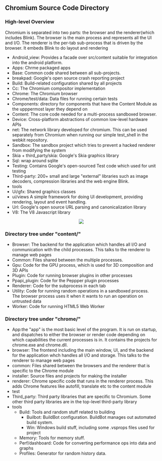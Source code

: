## Chromium Source Code Directory 

### High-level Overview

Chromium is separated into two parts: the browser and the renderer(which includes Blink). The browser is the main process and represents all the UI and I/O. The renderer is the per-tab sub-process that is driven by the browser. It embeds Blink to do layout and rendering

- Android_view: Provides a facade over src/content suitable for integration into the android platform.
- Apps: Chrme packaged apps
- Base: Common code shared between all sub-projects. 
- breakpad: Google's open source crash reporting project
- Build: Build-related configuration shared by all projects
- Cc: The Chromium compositor implementation
- Chrome: The Chromium browser
- Chrome/test/data: Data files for running certain tests
- Components: directory for components that have the Content Module as the upppermost layer they depend on
- Content: The core code needed for a multi-process sandboxed browser.
- Device: Cross-platform abstractions of common low-level hardware APIs
- net: The network library developed for chromium. This can be used separately  from Chromium when running our simple test_shell in the webkit repository.
- Sandbox: The sandbox project which tries to prevent a hacked renderer from modifying the system
- Skia + third_party/skia: Google's Skia graphics library
- Sql: wrap around sqlite
- Testing: Contains Google's open-sourced Test code which used for unit testing
- Third-party: 200+ small and large "external" libraries such as image decoders, compression libraries and the web engine Blink.
- tools
- Ui/gfx: Shared graphics classes
- ui/views A simple framework for doing UI development, providing rendering, layout and event handling.
- Url: Google's open source URL parsing and canonicalization library
- V8: The V8 Javascript library

<center>
  <img src = "http://dev.chromium.org/_/rsrc/1308680092356/developers/how-tos/getting-around-the-chrome-source-code/Content.png"/>
</center>



### Directory tree under "content/"

- Browser: The backend for the application which handles all I/O and communication with the child processes. This talks to the renderer to manage web pages
- Common: Files shared between the multiple processes.
- Gpu: Code for the GPU process, which is used for 3D composition and 3D APIs
- Plugin: Code for running browser plugins in other processes
- Ppapi_plugin: Code for the Peppper plugin processes
- Renderer: Code for the subprocess in each tab
- Utility: Code for running random operations in a sandboxed process. The browser process uses it when it wants to run an operation on untrusted data
- Worker: Code for running HTML5 Web Worker

### Directory tree under "chrome/"

- App:the  "app" is the most basic level of the program. It is run on startup, and dispatches to either the browser or render code depending on which capabilities the current processes is in. It contains the projects for chrome.exe and chrome.dll.
- browser: The frontend including the main window, UI, and the backend for the application whch handles all I/O and storage. This talks to the renderer to manage web pages
- common: Files shared between the browsers and the renderer that is specific to the Chrome module
- installer: Source files and projects for making the installer
- renderer: Chrome specific code that runs in the renderer process. This adds Chrome features like autofill, translate etc to the content module
- test
- Third_party: Third party libraries that are specific to Chromium. Some other third party libraries are in the top-level third-party library
- tools
  - Build: Tools and random stuff related to building
    - Builbot: BuildBot configuration. BuildBot manages out automated build system.
    - Win: Windows build stuff, including some .vsprops files used for project
  - Memory: Tools for memory stuff.
  - Perf/dashboard: Code for converting performance ops into data and graphs
  - Profiles: Generator for random history data. 